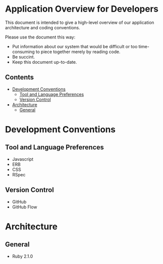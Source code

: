 # Application Overview for Developers

This document is intended to give a high-level overview of our application architecture and coding conventions.

Please use the document this way:

* Put information about our system that would be difficult or too time-consuming to piece together merely by reading code.
* Be succint.
* Keep this document up-to-date.

## Contents

* [Development Conventions](#development-conventions)
    * [Tool and Language Preferences](#tool-and-language-preferences)
    * [Version Control](#version-control)
* [Architecture](#architecture)
    * [General](#general)

# Development Conventions

## Tool and Language Preferences

* Javascript
* ERB
* CSS
* RSpec

## Version Control

* GitHub
* GitHub Flow

# Architecture

## General

* Ruby 2.1.0
